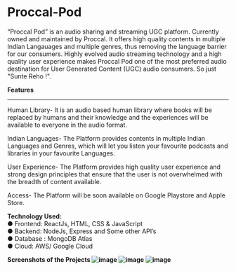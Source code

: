# Proccal-Pod
 “Proccal Pod” is an audio sharing and streaming UGC platform. Currently owned and maintained by Proccal. It offers high quality contents in multiple Indian Langauages and multiple genres, thus removing the language barrier for our consumers. Highly evolved audio streaming technology and a high quality user experience makes Proccal Pod one of the most preferred audio destination for User Generated Content (UGC) audio consumers. So just "Sunte Reho !".

<b>Features</b>
<hr>

Human Library- It is an audio based human library where books will be replaced by humans and their knowledge and the experiences will be available to everyone in the audio format.

Indian Languages- The Platform provides contents in multiple Indian Languages and Genres, which will let you listen your favourite podcasts and libraries in your favourite Languages.

User Experience- The Platform provides high quality user experience and strong design principles that ensure that the user is not overwhelmed with the breadth of content available.

Access- The Platform will be soon available on Google Playstore and Apple Store. 


<b>Technology Used:</b><br>
● Frontend: ReactJs, HTML, CSS & JavaScript<br>
● Backend: NodeJs, Express and Some other API’s<br>
● Database : MongoDB Atlas<br>
● Cloud: AWS/ Google Cloud<br>


<b> Screenshots of the Projects<b>
 ![image](https://user-images.githubusercontent.com/61858752/116038374-00d9c680-a687-11eb-8f09-861770158d77.png)
![image](https://user-images.githubusercontent.com/61858752/116038470-1bac3b00-a687-11eb-808f-b4c480f1dbea.png)
![image](https://user-images.githubusercontent.com/61858752/116038553-38487300-a687-11eb-95b2-dcbed8b63de2.png)


